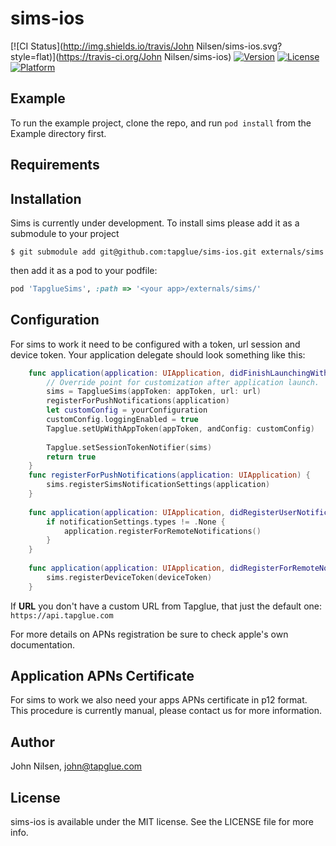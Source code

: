 # sims-ios

[![CI Status](http://img.shields.io/travis/John Nilsen/sims-ios.svg?style=flat)](https://travis-ci.org/John Nilsen/sims-ios)
[![Version](https://img.shields.io/cocoapods/v/sims-ios.svg?style=flat)](http://cocoapods.org/pods/sims-ios)
[![License](https://img.shields.io/cocoapods/l/sims-ios.svg?style=flat)](http://cocoapods.org/pods/sims-ios)
[![Platform](https://img.shields.io/cocoapods/p/sims-ios.svg?style=flat)](http://cocoapods.org/pods/sims-ios)

## Example

To run the example project, clone the repo, and run `pod install` from the Example directory first.

## Requirements

## Installation

Sims is currently under development. To install sims please add it as a submodule to your project

```
$ git submodule add git@github.com:tapglue/sims-ios.git externals/sims
```

then add it as a pod to your podfile:

```Ruby
pod 'TapglueSims', :path => '<your app>/externals/sims/'
```

## Configuration

For sims to work it need to be configured with a token, url session and device token. Your application delegate should look something like this:

```Swift
    func application(application: UIApplication, didFinishLaunchingWithOptions launchOptions: [NSObject: AnyObject]?) -> Bool {
        // Override point for customization after application launch.
        sims = TapglueSims(appToken: appToken, url: url)
        registerForPushNotifications(application)
        let customConfig = yourConfiguration
        customConfig.loggingEnabled = true
        Tapglue.setUpWithAppToken(appToken, andConfig: customConfig)
        
        Tapglue.setSessionTokenNotifier(sims)
        return true
    }
    func registerForPushNotifications(application: UIApplication) {
        sims.registerSimsNotificationSettings(application)
    }
    
    func application(application: UIApplication, didRegisterUserNotificationSettings notificationSettings: UIUserNotificationSettings) {
        if notificationSettings.types != .None {
            application.registerForRemoteNotifications()
        }
    }
    
    func application(application: UIApplication, didRegisterForRemoteNotificationsWithDeviceToken deviceToken: NSData) {
        sims.registerDeviceToken(deviceToken)
    }
```

If **URL** you don't have a custom URL from Tapglue, that just the default one: `https://api.tapglue.com`

For more details on APNs registration be sure to check apple's own documentation. 

## Application APNs Certificate

For sims to work we also need your apps APNs certificate in p12 format. This procedure is currently manual, please contact us for more information.

## Author

John Nilsen, john@tapglue.com

## License

sims-ios is available under the MIT license. See the LICENSE file for more info.
